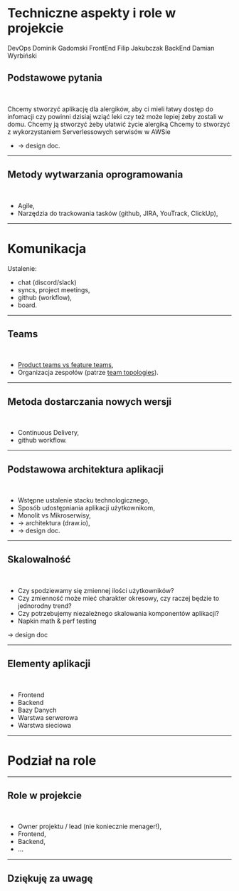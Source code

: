<!-- _class: lead -->
# Techniczne aspekty i role w projekcie
DevOps Dominik Gadomski
FrontEnd Filip Jakubczak
BackEnd Damian Wyrbiński 
<!-- _class: lead -->
## Podstawowe pytania
<br />

Chcemy stworzyć aplikację dla alergików, aby ci mieli łatwy dostęp do infomacji czy powinni dzisiaj wziąć leki czy też może lepiej żeby zostali w domu.
Chcemy ją stworzyć żeby ułatwić życie alergiką 
Chcemy to stworzyć z wykorzystaniem Serverlessowych serwisów w AWSie
- -&gt; design doc.

---
<!-- _class: lead -->
## Metody wytwarzania oprogramowania
<br>

- Agile,
- Narzędzia do trackowania tasków (github, JIRA, YouTrack, ClickUp),

---
<!-- _class: lead -->
# Komunikacja

Ustalenie:

- chat (discord/slack)
- syncs, project meetings,
- github (workflow),
- board.

---
<!-- _class: lead -->
## Teams
<br>

- [Product teams vs feature teams](https://www.svpg.com/product-vs-feature-teams/),
- Organizacja zespołów (patrze [team topologies](https://teamtopologies.com/key-concepts)).

---
<!-- _class: lead -->
## Metoda dostarczania nowych wersji
<br />

- Continuous Delivery,
- github workflow.

---
<!-- _class: lead -->
## Podstawowa architektura aplikacji
<br />

- Wstępne ustalenie stacku technologicznego,
- Sposób udostępniania aplikacji użytkownikom,
- Monolit vs Mikroserwisy,
- -&gt; architektura (draw.io),
- -&gt; design doc.

---
<!-- _class: lead -->
## Skalowalność
<br />

- Czy spodziewamy się zmiennej ilości użytkowników?
- Czy zmienność może mieć charakter okresowy, czy raczej będzie to jednorodny trend?
- Czy potrzebujemy niezależnego skalowania komponentów aplikacji?
- Napkin math &amp; perf testing

-&gt; design doc

---
<!-- _class: lead -->
## Elementy aplikacji
<br />

- Frontend
- Backend
- Bazy Danych
- Warstwa serwerowa
- Warstwa sieciowa

---
<!-- _class: lead -->
# Podział na role

---
<!-- _class: lead -->
## Role w projekcie
<br />

- Owner projektu / lead (nie koniecznie menager!),
- Frontend,
- Backend,
- ...

---
<!-- _class: lead -->
## Dziękuję za uwagę
<br />
